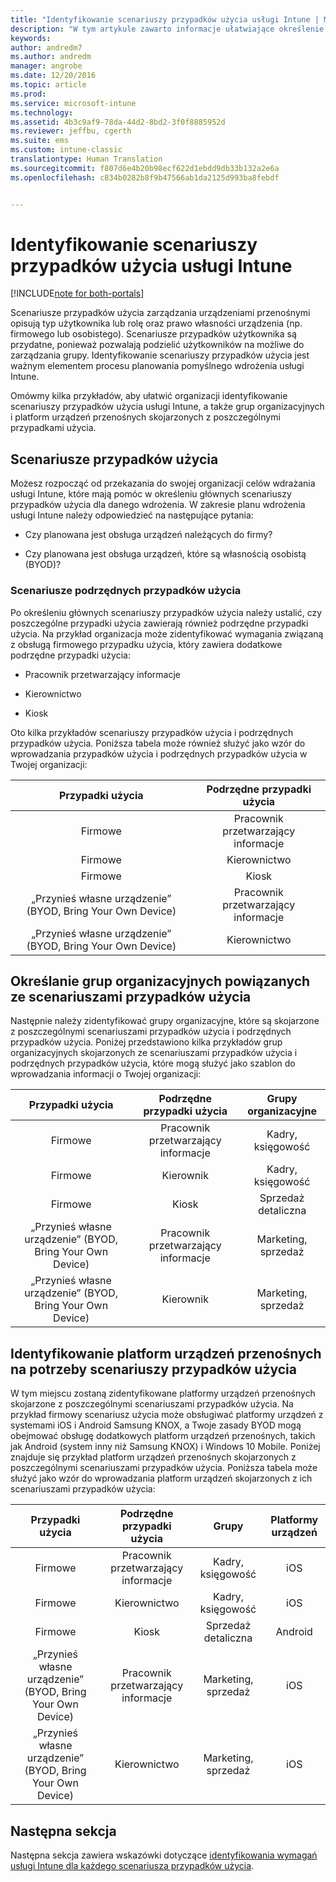 ```yaml
---
title: "Identyfikowanie scenariuszy przypadków użycia usługi Intune | Microsoft Docs"
description: "W tym artykule zawarto informacje ułatwiające określenie scenariuszów przypadków użycia i podrzędnych przypadków użycia usługi Intune dla opartej tylko na chmurze implementacji usługi Microsoft Intune."
keywords: 
author: andredm7
ms.author: andredm
manager: angrobe
ms.date: 12/20/2016
ms.topic: article
ms.prod: 
ms.service: microsoft-intune
ms.technology: 
ms.assetid: 4b3c9af9-78da-44d2-8bd2-3f0f8885952d
ms.reviewer: jeffbu, cgerth
ms.suite: ems
ms.custom: intune-classic
translationtype: Human Translation
ms.sourcegitcommit: f807d6e4b20b98ecf622d1ebdd9db33b132a2e6a
ms.openlocfilehash: c834b0282b8f9b47566ab1da2125d993ba8febdf


---
```


# <a name="identify-intune-use-case-scenarios"></a>Identyfikowanie scenariuszy przypadków użycia usługi Intune

[!INCLUDE[note for both-portals](../includes/note-for-both-portals.md)]

Scenariusze przypadków użycia zarządzania urządzeniami przenośnymi opisują typ użytkownika lub rolę oraz prawo własności urządzenia (np. firmowego lub osobistego). Scenariusze przypadków użytkownika są przydatne, ponieważ pozwalają podzielić użytkowników na możliwe do zarządzania grupy. Identyfikowanie scenariuszy przypadków użycia jest ważnym elementem procesu planowania pomyślnego wdrożenia usługi Intune.

Omówmy kilka przykładów, aby ułatwić organizacji identyfikowanie scenariuszy przypadków użycia usługi Intune, a także grup organizacyjnych i platform urządzeń przenośnych skojarzonych z poszczególnymi przypadkami użycia.

## <a name="use-case-scenarios"></a>Scenariusze przypadków użycia

Możesz rozpocząć od przekazania do swojej organizacji celów wdrażania usługi Intune, które mają pomóc w określeniu głównych scenariuszy przypadków użycia dla danego wdrożenia. W zakresie planu wdrożenia usługi Intune należy odpowiedzieć na następujące pytania:

-   Czy planowana jest obsługa urządzeń należących do firmy?

-   Czy planowana jest obsługa urządzeń, które są własnością osobistą (BYOD)?

### <a name="sub-use-case-scenarios"></a>Scenariusze podrzędnych przypadków użycia

Po określeniu głównych scenariuszy przypadków użycia należy ustalić, czy poszczególne przypadki użycia zawierają również podrzędne przypadki użycia. Na przykład organizacja może zidentyfikować wymagania związaną z obsługą firmowego przypadku użycia, który zawiera dodatkowe podrzędne przypadki użycia:

-   Pracownik przetwarzający informacje

-   Kierownictwo

-   Kiosk

Oto kilka przykładów scenariuszy przypadków użycia i podrzędnych przypadków użycia. Poniższa tabela może również służyć jako wzór do wprowadzania przypadków użycia i podrzędnych przypadków użycia w Twojej organizacji:

| **Przypadki użycia** | **Podrzędne przypadki użycia** |
|:---:|:---:|
| Firmowe | Pracownik przetwarzający informacje |              
| Firmowe | Kierownictwo |           
| Firmowe | Kiosk |
| „Przynieś własne urządzenie” (BYOD, Bring Your Own Device) | Pracownik przetwarzający informacje |           
| „Przynieś własne urządzenie” (BYOD, Bring Your Own Device) | Kierownictwo |

## <a name="identify-organizational-groups-associated-with-use-case-scenarios"></a>Określanie grup organizacyjnych powiązanych ze scenariuszami przypadków użycia

Następnie należy zidentyfikować grupy organizacyjne, które są skojarzone z poszczególnymi scenariuszami przypadków użycia i podrzędnych przypadków użycia. Poniżej przedstawiono kilka przykładów grup organizacyjnych skojarzonych ze scenariuszami przypadków użycia i podrzędnych przypadków użycia, które mogą służyć jako szablon do wprowadzania informacji o Twojej organizacji:

| **Przypadki użycia** | **Podrzędne przypadki użycia** | **Grupy organizacyjne** |
|:---:|:---:|:---:|
| Firmowe | Pracownik przetwarzający informacje | Kadry, księgowość |               
| Firmowe | Kierownik | Kadry, księgowość |            
| Firmowe | Kiosk | Sprzedaż detaliczna |
| „Przynieś własne urządzenie” (BYOD, Bring Your Own Device) | Pracownik przetwarzający informacje | Marketing, sprzedaż |            
| „Przynieś własne urządzenie” (BYOD, Bring Your Own Device) | Kierownik | Marketing, sprzedaż |

## <a name="identify-mobile-device-platforms-for-use-case-scenarios"></a>Identyfikowanie platform urządzeń przenośnych na potrzeby scenariuszy przypadków użycia

W tym miejscu zostaną zidentyfikowane platformy urządzeń przenośnych skojarzone z poszczególnymi scenariuszami przypadków użycia. Na przykład firmowy scenariusz użycia może obsługiwać platformy urządzeń z systemami iOS i Android Samsung KNOX, a Twoje zasady BYOD mogą obejmować obsługę dodatkowych platform urządzeń przenośnych, takich jak Android (system inny niż Samsung KNOX) i Windows 10 Mobile. Poniżej znajduje się przykład platform urządzeń przenośnych skojarzonych z poszczególnymi scenariuszami przypadków użycia. Poniższa tabela może służyć jako wzór do wprowadzania platform urządzeń skojarzonych z ich scenariuszami przypadków użycia:

| **Przypadki użycia** | **Podrzędne przypadki użycia** | **Grupy** | **Platformy urządzeń** |   
|:---:|:---:|:---:|:---:|
| Firmowe | Pracownik przetwarzający informacje | Kadry, księgowość | iOS |                                                           
| Firmowe | Kierownictwo | Kadry, księgowość | iOS |                                                           
| Firmowe | Kiosk | Sprzedaż detaliczna | Android |
| „Przynieś własne urządzenie” (BYOD, Bring Your Own Device) | Pracownik przetwarzający informacje | Marketing, sprzedaż | iOS |                                                           
| „Przynieś własne urządzenie” (BYOD, Bring Your Own Device) | Kierownictwo | Marketing, sprzedaż | iOS |

## <a name="next-section"></a>Następna sekcja

Następna sekcja zawiera wskazówki dotyczące [identyfikowania wymagań usługi Intune dla każdego scenariusza przypadków użycia](section-3-determine-use-case-requirements.md).



<!--HONumber=Dec16_HO5-->


